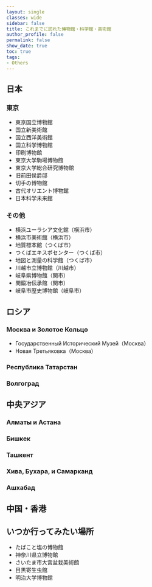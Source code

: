 ```yaml
---
layout: single
classes: wide
sidebar: false
title: これまでに訪れた博物館・科学館・美術館
author_profile: false
permalink: false
show_date: true
toc: true
tags:
- Others
---
```


## 日本
### 東京
<ul>
<li> 東京国立博物館 </li>  
<li> 国立新美術館 </li> 
<li> 国立西洋美術館 </li> 
<li> 国立科学博物館 </li> 
<li> 印刷博物館 </li> 
<li> 東京大学駒場博物館 </li> 
<li> 東京大学総合研究博物館 </li> 
<li> 旧前田侯爵邸 </li> 
<li> 切手の博物館 </li> 
<li> 古代オリエント博物館 </li> 
<li> 日本科学未来館</li> 
</ul>


### その他
<ul>
<li> 横浜ユーラシア文化館（横浜市）</li>
<li> 横浜市美術館（横浜市）</li>
<li> 地質標本館（つくば市）</li>
<li> つくばエキスポセンター（つくば市）</li>
<li> 地図と測量の科学館（つくば市）</li>
<li> 川越市立博物館（川越市）</li>
<li> 岐阜県博物館（関市）</li>
<li> 関鍛冶伝承館（関市）</li>
<li> 岐阜市歴史博物館（岐阜市）</li>
</ul>

## ロシア
### Москва и Золотое Кольцо
<ul>
<li> Государственный Исторический Музей（Москва）</li>
<li> Новая Третьяковка（Москва）</li>
</ul>

### Республика Татарстан

### Волгоград


## 中央アジア
### Алматы и Астана

### Бишкек

### Ташкент

### Хива, Бухара, и Самарканд

### Ашхабад

## 中国・香港

## いつか行ってみたい場所
<ul>
<li> たばこと塩の博物館 </li>  
<li> 神奈川県立博物館 </li>
<li> さいたま市大宮盆栽美術館 </li>
<li> 目黒寄生虫館 </li>
<li> 明治大学博物館 </li>
</ul>

